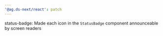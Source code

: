 ```yaml
---
'@ag.ds-next/react': patch
---
```


status-badge: Made each icon in the `StatusBadge` component announceable by screen readers
